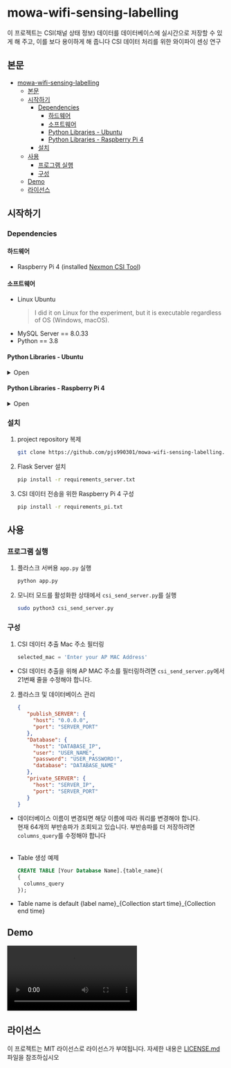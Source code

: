 # mowa-wifi-sensing-labelling

이 프로젝트는 CSI(채널 상태 정보) 데이터를 데이터베이스에 실시간으로 저장할 수 있게 해 주고, 이를 보다 용이하게 해 줍니다
CSI 데이터 처리를 위한 와이파이 센싱 연구

## 본문

<!-- TOC -->
* [mowa-wifi-sensing-labelling](#mowa-wifi-sensing-labelling)
  * [본문](#본문)
  * [시작하기](#시작하기)
    * [Dependencies](#dependencies)
      * [하드웨어](#하드웨어)
      * [소프트웨어](#소프트웨어)
      * [Python Libraries - Ubuntu](#python-libraries---ubuntu)
      * [Python Libraries - Raspberry Pi 4](#python-libraries---raspberry-pi-4)
    * [설치](#설치)
  * [사용](#사용)
    * [프로그램 실행](#프로그램-실행)
    * [구성](#구성)
  * [Demo](#demo)
  * [라이선스](#라이선스)
<!-- TOC -->

## 시작하기

### Dependencies

#### 하드웨어

* Raspberry Pi 4 (installed [Nexmon CSI Tool](https://github.com/seemoo-lab/nexmon_csi))

#### 소프트웨어

* Linux Ubuntu
  > I did it on Linux for the experiment, but it is executable regardless of OS (Windows, macOS).
* MySQL Server == 8.0.33
* Python == 3.8

#### Python Libraries - Ubuntu

<details>
<summary>Open </summary>
<div markdown="1">

* Flask
* mysql-connector-python

</div>
</details>

#### Python Libraries - Raspberry Pi 4

<details>
<summary>Open </summary>
<div markdown="1">

* pypcap
* dpkt
* keyboard
* pandas
* numpy
* requests

</div>
</details>

### 설치

1. project repository 복제

      ```sh
      git clone https://github.com/pjs990301/mowa-wifi-sensing-labelling.git
      ```

2. Flask Server 설치

      ```sh
      pip install -r requirements_server.txt
      ```

3. CSI 데이터 전송을 위한 Raspberry Pi 4 구성

      ```sh
      pip install -r requirements_pi.txt
      ```

## 사용

### 프로그램 실행

1. 플라스크 서버용 `app.py` 실행

      ```sh 
      python app.py 
      ```

2. 모니터 모드를 활성화한 상태에서 `csi_send_server.py`를 실행

      ```sh 
      sudo python3 csi_send_server.py 
      ```

### 구성

1. CSI 데이터 추출 Mac 주소 필터링

      ``` python
      selected_mac = 'Enter your AP MAC Address'
      ```

* CSI 데이터 추출을 위해 AP MAC 주소를 필터링하려면 `csi_send_server.py`에서 21번째 줄을 수정해야 합니다.

2. 플라스크 및 데이터베이스 관리

      ```json
      {
         "publish_SERVER": {
           "host": "0.0.0.0",
           "port": "SERVER_PORT"
         },
         "Database": {
           "host": "DATABASE_IP",
           "user": "USER_NAME",
           "password": "USER_PASSWORD!",
           "database": "DATABASE_NAME"
         },
         "private_SERVER": {
           "host": "SERVER_IP",
           "port": "SERVER_PORT"
         }
      }
      ```

* 데이터베이스 이름이 변경되면 해당 이름에 따라 쿼리를 변경해야 합니다. <br>현재 64개의 부반송파가 조회되고 있습니다. 부반송파를 더 저장하려면 `columns_query`를 수정해야 합니다 <br><br>
* Table 생성 예제

  ```sql
  CREATE TABLE [Your Database Name].{table_name}(
  {
    columns_query
  });
  ```

* Table name is default {label name}\_{Collection start time}\_{Collection end time}

## Demo

<video src="https://github.com/oss-inc/mowa-wifi-sensing-labelling/assets/70201882/b2ab5211-743e-47a0-adb7-20b0a41a3d7c" controls="controls">
</video>

## 라이선스

이 프로젝트는 MIT 라이선스로 라이선스가 부여됩니다. 자세한 내용은 [LICENSE.md](https://github.com/pjs990301/mowa-wifi-sensing-labelling/blob/main/LICENSE) 파일을 참조하십시오


